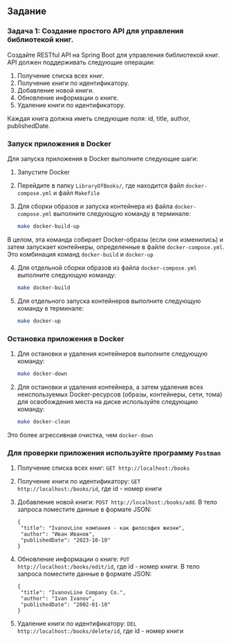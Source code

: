 ## Задание

### Задача 1: Создание простого API для управления библиотекой книг.

Создайте RESTful API на Spring Boot для управления библиотекой книг. API должен поддерживать следующие операции:
1. Получение списка всех книг.
2. Получение книги по идентификатору.
3. Добавление новой книги.
4. Обновление информации о книге.
5. Удаление книги по идентификатору.

Каждая книга должна иметь следующие поля: id, title, author, publishedDate.

### Запуск приложения в Docker

Для запуска приложения в Docker выполните следующие шаги:

1. Запустите Docker
2. Перейдите в папку `LibraryOfBooks/`, где находится файл `docker-compose.yml` и файл `Makefile`
3. Для сборки образов и запуска контейнера из файла `docker-compose.yml` выполните следующую команду в терминале:

   ```bash
   make docker-build-up
   ```

В целом, эта команда собирает Docker-образы (если они изменились) и затем запускает контейнеры, определенные в файле `docker-compose.yml`. Это комбинация команд `docker-build` и `docker-up`

4. Для отдельной сборки образов из файла `docker-compose.yml` выполните следующую команду:

   ```bash
   make docker-build
   ```
5. Для отдельного запуска контейнеров выполните следующую команду в терминале:

   ```bash
   make docker-up
   ```

### Остановка приложения в Docker

1. Для остановки и удаления контейнеров выполните следующую команду:

   ```bash
   make docker-down
   ```
   
2. Для остановки и удаления контейнера, а затем удаления всех неиспользуемых Docker-ресурсов (образы, контейнеры, сети, тома) для освобождения места на диске используйте следующию команду:

   ```bash
   make docker-clean
   ```

Это более агрессивная очистка, чем `docker-down`

### Для проверки приложения используйте программу `Postman`

1. Получение списка всех книг: `GET http://localhost:/books`
2. Получение книги по идентификатору: `GET http://localhost:/books/id`, где id - номер книги
3. Добавление новой книги: `POST http://localhost:/books/add`. В тело запроса поместите данные в формате JSON:

   ```
   {
    "title": "IvanovLine компания - как философия жизни",
    "author": "Иван Иванов",
    "publishedDate": "2023-10-10"
   }
   ```
   
4. Обновление информации о книге: `PUT http://localhost:/books/edit/id`, где id - номер книги. В тело запроса поместите данные в формате JSON:

   ```
   {
    "title": "IvanovLine Company Co.",
    "author": "Ivan Ivanov",
    "publishedDate": "2002-01-10"
   }
   ```
   
5. Удаление книги по идентификатору: `DEL http://localhost:/books/delete/id`, где id - номер книги
 